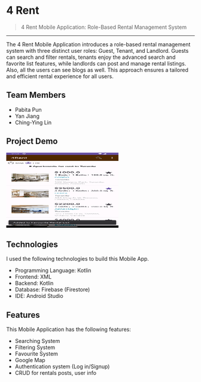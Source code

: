 # 4 Rent
> 4 Rent Mobile Application: Role-Based Rental Management System
<hr>
The 4 Rent Mobile Application introduces a role-based rental management system with three distinct user roles: Guest, Tenant, and Landlord. Guests can search and filter rentals, tenants enjoy the advanced search and favorite list features, while landlords can post and manage rental listings. Also, all the users can see blogs as well. This approach ensures a tailored and efficient rental experience for all users.


## Team Members
* Pabita Pun
* Yan Jiang
* Ching-Ying Lin

## Project Demo
<img src="https://github.com/AlfieGBC/Group4_4Rent/blob/pabita/app/src/main/res/drawable/4%20Rent%20demo.gif" alt="Your GIF Alt Text" height="200" width="300">


## Technologies
I used the following technologies to build this Mobile App.
* Programming Language: Kotlin
* Frontend: XML
* Backend: Kotlin
* Database: Firebase (Firestore)
* IDE: Android Studio

## Features
This Mobile Application has the following features:
* Searching System
* Filtering System
* Favourite System
* Google Map
* Authentication system (Log in/Signup)
* CRUD for rentals posts, user info
